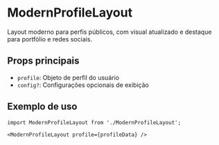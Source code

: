 # ModernProfileLayout

Layout moderno para perfis públicos, com visual atualizado e destaque para portfólio e redes sociais.

## Props principais
- `profile`: Objeto de perfil do usuário
- `config?`: Configurações opcionais de exibição

## Exemplo de uso
```tsx
import ModernProfileLayout from './ModernProfileLayout';

<ModernProfileLayout profile={profileData} />
``` 